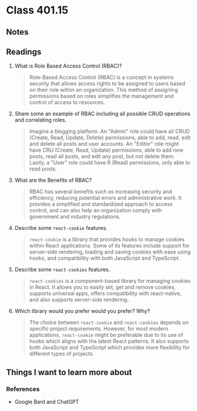 # Class 401.15

## Notes

## Readings
1. What is Role Based Access Control (RBAC)?

   > Role-Based Access Control (RBAC) is a concept in systems security that allows access rights to be assigned to users based on their role within an organization. This method of assigning permissions based on roles simplifies the management and control of access to resources.

2. Share some an example of RBAC including all possible CRUD operations and correlating roles.

   > Imagine a blogging platform. An "Admin" role could have all CRUD (Create, Read, Update, Delete) permissions, able to add, read, edit and delete all posts and user accounts. An "Editor" role might have CRU (Create, Read, Update) permissions, able to add new posts, read all posts, and edit any post, but not delete them. Lastly, a "User" role could have R (Read) permissions, only able to read posts.

3. What are the Benefits of RBAC?

   > RBAC has several benefits such as increasing security and efficiency, reducing potential errors and administrative work. It provides a simplified and standardized approach to access control, and can also help an organization comply with government and industry regulations.

1. Describe some `react-cookie` features.

   > `react-cookie` is a library that provides hooks to manage cookies within React applications. Some of its features include support for server-side rendering, loading and saving cookies with ease using hooks, and compatibility with both JavaScript and TypeScript.

2. Describe some `react-cookies` features.

   > `react-cookies` is a component-based library for managing cookies in React. It allows you to easily set, get and remove cookies, supports universal apps, offers compatibility with react-native, and also supports server-side rendering.

3. Which library would you prefer would you prefer? Why?

   > The choice between `react-cookie` and `react-cookies` depends on specific project requirements. However, for most modern applications, `react-cookie` might be preferable due to its use of hooks which aligns with the latest React patterns. It also supports both JavaScript and TypeScript which provides more flexibility for different types of projects.


## Things I want to learn more about

### References
- Google Bard and ChatGPT

